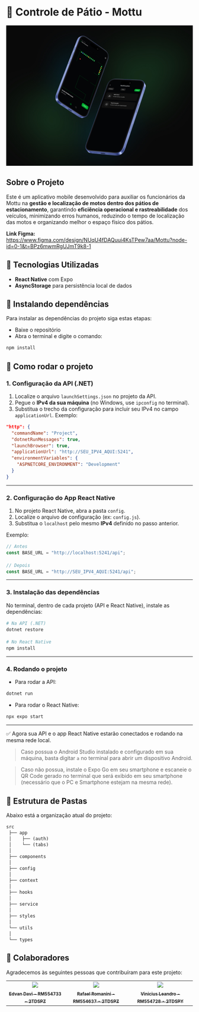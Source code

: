 # 📱 Controle de Pátio - Mottu

<img src="assets/images/readme-picture.jpg" alt="Readme Image">


## Sobre o Projeto
Este é um aplicativo mobile desenvolvido para auxiliar os funcionários da Mottu na **gestão e localização de motos dentro dos pátios de estacionamento**, garantindo **eficiência operacional e rastreabilidade** dos veículos, minimizando erros humanos, reduzindo o tempo de localização das motos e organizando melhor o espaço físico dos pátios.

**Link Figma:** https://www.figma.com/design/NUqU4fDAQuui4KsTPew7aa/Mottu?node-id=0-1&t=BPz6mwmRgUJmT9k8-1

## 🧱 Tecnologias Utilizadas

- **React Native** com Expo
- **AsyncStorage** para persistência local de dados


## 🚀 Instalando dependências

Para instalar as dependências do projeto siga estas etapas:

- Baixe o repositório
- Abra o terminal e digite o comando:

``` bash
npm install
```

## 🚀 Como rodar o projeto

### 1. Configuração da API (.NET)

1. Localize o arquivo `launchSettings.json` no projeto da API.
2. Pegue o **IPv4 da sua máquina** (no Windows, use `ipconfig` no terminal).
3. Substitua o trecho da configuração para incluir seu IPv4 no campo `applicationUrl`. Exemplo:

```json
"http": {
  "commandName": "Project",
  "dotnetRunMessages": true,
  "launchBrowser": true,
  "applicationUrl": "http://SEU_IPV4_AQUI:5241",
  "environmentVariables": {
    "ASPNETCORE_ENVIRONMENT": "Development"
  }
}
```

---

### 2. Configuração do App React Native

1. No projeto React Native, abra a pasta `config`.
2. Localize o arquivo de configuração (ex: `config.js`).
3. Substitua o `localhost` pelo mesmo **IPv4** definido no passo anterior.

Exemplo:

```js
// Antes
const BASE_URL = "http://localhost:5241/api";

// Depois
const BASE_URL = "http://SEU_IPV4_AQUI:5241/api";
```

---

### 3. Instalação das dependências

No terminal, dentro de cada projeto (API e React Native), instale as dependências:

```bash
# Na API (.NET)
dotnet restore

# No React Native
npm install
```

---

### 4. Rodando o projeto

* Para rodar a API:

```bash
dotnet run
```

* Para rodar o React Native:

```bash
npx expo start
```

---

✅ Agora sua API e o app React Native estarão conectados e rodando na mesma rede local.


> Caso possua o Android Studio instalado e configurado em sua máquina, basta digitar `a` no terminal para abrir um dispositivo Android.

> Caso não possua, instale o Expo Go em seu smartphone e escaneie o QR Code gerado no terminal que será exibido em seu smartphone (necessário que o PC e Smartphone estejam na mesma rede).


## 📂 Estrutura de Pastas

Abaixo está a organização atual do projeto:

```
src
 ├── app
 │    ├── (auth)
 │    └── (tabs)
 │
 ├── components
 │
 ├── config
 │
 ├── context
 │
 ├── hooks
 │
 ├── service
 │
 ├── styles
 │
 └── utils
 │
 └── types
```


## 🤝 Colaboradores

Agradecemos às seguintes pessoas que contribuíram para este projeto:

<table>
  <tr>
    <td align="center">
      <a href="https://github.com/edvxndxvi">
        <img src="https://avatars.githubusercontent.com/u/109118071?v=4" width="100px;"/><br>
        <sub>
          <b>Edvan Davi - RM554733 - 2TDSPZ</b>
        </sub>
      </a>
    </td>
    <td align="center">
      <a href="https://github.com/rafaelromanini">
        <img src="https://avatars.githubusercontent.com/u/162237423?v=4" width="100px;"/><br>
        <sub>
          <b>Rafael Romanini - RM554637 - 2TDSPZ</b>
        </sub>
      </a>
    </td>
    <td align="center">
      <a href="https://github.com/ViniciusLABernardes">
        <img src="https://avatars.githubusercontent.com/u/111243990?v=4" width="100px;"/><br>
        <sub>
          <b>Vinicius Leandro - RM554728 - 2TDSPY</b>
        </sub>
      </a>
    </td>
  </tr>
</table>


